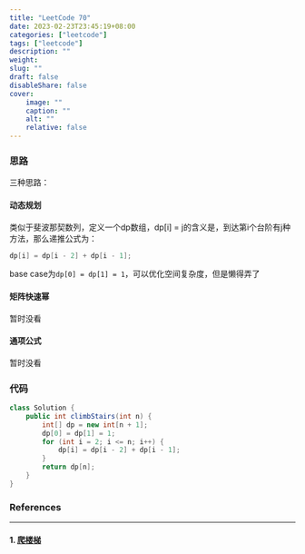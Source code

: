 ```yaml
---
title: "LeetCode 70"
date: 2023-02-23T23:45:19+08:00
categories: ["leetcode"]
tags: ["leetcode"]
description: ""
weight:
slug: ""
draft: false
disableShare: false
cover:
    image: ""
    caption: ""
    alt: ""
    relative: false
---
```


### 思路

三种思路：

#### 动态规划

类似于斐波那契数列，定义一个dp数组，dp[i] = j的含义是，到达第i个台阶有j种方法，那么递推公式为：

```java
dp[i] = dp[i - 2] + dp[i - 1];
```

base case为`dp[0] = dp[1] = 1`，可以优化空间复杂度，但是懒得弄了

#### 矩阵快速幂

暂时没看

#### 通项公式

暂时没看

### 代码

```java
class Solution {
    public int climbStairs(int n) {
        int[] dp = new int[n + 1];
        dp[0] = dp[1] = 1;
        for (int i = 2; i <= n; i++) {
            dp[i] = dp[i - 2] + dp[i - 1];
        }
        return dp[n];
    }
}
```

### References

---

#### 1. [爬楼梯](https://leetcode.cn/problems/climbing-stairs/)
